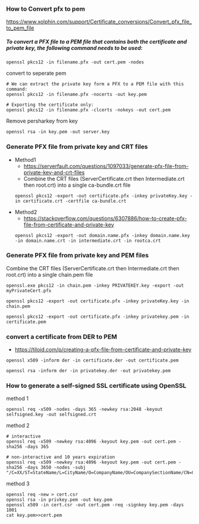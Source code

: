 
### How to Convert pfx to pem
https://www.xolphin.com/support/Certificate_conversions/Convert_pfx_file_to_pem_file

##### To convert a PFX file to a PEM file that contains both the certificate and private key, the following command needs to be used:
```
openssl pkcs12 -in filename.pfx -out cert.pem -nodes 
```
 
convert to seperate pem
```
# We can extract the private key form a PFX to a PEM file with this command:
openssl pkcs12 -in filename.pfx -nocerts -out key.pem

# Exporting the certificate only:
openssl pkcs12 -in filename.pfx -clcerts -nokeys -out cert.pem
```
Remove persharkey from key
```
openssl rsa -in key.pem -out server.key 
```
### Generate PFX file from private key and CRT files
* Method1
  - https://serverfault.com/questions/1097033/generate-pfx-file-from-private-key-and-crt-files
  - Combine the CRT files (ServerCertificate.crt then Intermediate.crt then root.crt) into a single ca-bundle.crt file
   ```
   openssl pkcs12 -export -out certificate.pfx -inkey privateKey.key -in certificate.crt -certfile ca-bundle.crt
   ```
* Method2
  - https://stackoverflow.com/questions/6307886/how-to-create-pfx-file-from-certificate-and-private-key
   ```
   openssl pkcs12 -export -out domain.name.pfx -inkey domain.name.key -in domain.name.crt -in intermediate.crt -in rootca.crt
     ```

### Generate PFX file from private key and PEM files 
Combine the CRT files (ServerCertificate.crt then Intermediate.crt then root.crt) into a single chain.pem file
```
openssl.exe pkcs12 -in chain.pem -inkey PRIVATEKEY.key -export -out myPrivateCert.pfx
```
```
openssl pkcs12 -export -out certificate.pfx -inkey privateKey.key -in chain.pem
```
```
openssl pkcs12 -export -out certificate.pfx -inkey privatekey.pem -in certificate.pem
```

### convert a certificate from DER to PEM
- https://tiloid.com/p/creating-a-pfx-file-from-certificate-and-private-key
```
openssl x509 -inform der -in certificate.der -out certificate.pem
```
```
openssl rsa -inform der -in privatekey.der -out privatekey.pem
```

### How to generate a self-signed SSL certificate using OpenSSL

method 1
```
openssl req -x509 -nodes -days 365 -newkey rsa:2048 -keyout selfsigned.key -out selfsigned.crt
```
method 2
```
# interactive
openssl req -x509 -newkey rsa:4096 -keyout key.pem -out cert.pem -sha256 -days 365

# non-interactive and 10 years expiration
openssl req -x509 -newkey rsa:4096 -keyout key.pem -out cert.pem -sha256 -days 3650 -nodes -subj "/C=XX/ST=StateName/L=CityName/O=CompanyName/OU=CompanySectionName/CN=CommonNameOrHostname"
```
method 3

```
openssl req -new > cert.csr
openssl rsa -in privkey.pem -out key.pem
openssl x509 -in cert.csr -out cert.pem -req -signkey key.pem -days 1001
cat key.pem>>cert.pem
```
